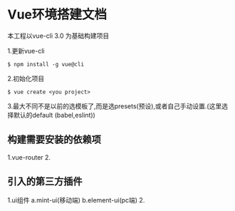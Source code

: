 # Vue环境搭建文档

本工程以vue-cli 3.0 为基础构建项目

1.更新vue-cli
```
$ npm install -g vue@cli
```
2.初始化项目
```
$ vue create <you project>
```

3.最大不同不是以前的选模板了,而是选presets(预设),或者自己手动设置.(这里选择默认的default (babel,eslint))


##    构建需要安装的依赖项

1.vue-router
2.

##  引入的第三方插件
1.ui组件
    a.mint-ui(移动端)
    b.element-ui(pc端)
2.


